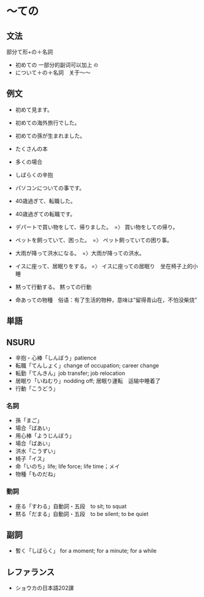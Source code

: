 # ～ての

## 文法

部分て形+の＋名詞

- 初めての 一部分的副词可以加上 `の`
- について＋の＋名詞　关于～～

## 例文

- 初めて見ます。
- 初めての海外旅行でした。
- 初めての孫が生まれました。

- たくさんの本
- 多くの場合
- しばらくの辛抱

- パソコンについての事です。

- 40歳過ぎて、転職した。
- 40歳過ぎての転職です。
- デパートで買い物をして、帰りました。　=〉 買い物をしての帰り。
- ペットを飼っていて、困った。　=〉 ペット飼っていての困り事。
- 大雨が降って洪水になる。　=〉大雨が降っての洪水。
- イスに座って、居眠りをする。 =〉 イスに座っての居眠り　坐在椅子上的小睡
- 黙って行動する。 黙っての行動
- 命あっての物種　俗语：有了生活的物种，意味は”留得青山在，不怕没柴烧”

## 単語

## NSURU

- 辛抱・心棒「しんぼう」patience
- 転職「てんしょく」change of occupation; career change
- 転勤「てんきん」job transfer; job relocation
- 居眠り「いねむり」nodding off; 居眠り運転　运输中睡着了
- 行動「こうどう」

### 名詞

- 孫「まご」
- 場合「ばあい」
- 用心棒「ようじんぼう」
- 場合「ばあい」
- 洪水「こうずい」
- 椅子「イス」
- 命「いのち」life; life force; life time；メイ
- 物種「ものだね」

### 動詞

- 座る「すわる」自動詞・五段　to sit; to squat
- 黙る「だまる」自動詞・五段　to be silent; to be quiet

## 副詞

- 暫く「しばらく」 for a moment; for a minute; for a while

## レファランス

- ショウカの日本語202課

